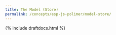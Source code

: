 ```yaml
---
title: The Model (Store)
permalink: /concepts/esp-js-polimer/model-store/
---
```


{% include draftdocs.html %}

